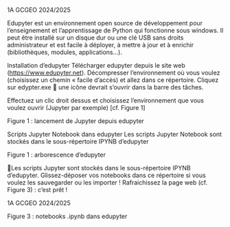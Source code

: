 1A GCGEO 2024/2025

Edupyter est un environnement open source de développement pour l’enseignement et l’apprentissage
de Python qui fonctionne sous windows.
Il peut être installé sur un disque dur ou une clé USB sans droits administrateur et est facile à déployer,
à mettre à jour et à enrichir (bibliothèques, modules, applications...).

Installation d’edupyter
Télécharger edupyter depuis le site web (https://www.edupyter.net). Décompresser l’environnement où
vous voulez (choisissez un chemin « facile d’accès) et allez dans ce répertoire. Cliquez sur edypter.exe
 une icône devrait s’ouvrir dans la barre des tâches.

Effectuez un clic droit dessus et choisissez l’environnement que vous voulez ouvrir (Jupyter par exemple)
[cf. Figure 1]

Figure 1 : lancement de Jupyter depuis edupyter

Scripts Jupyter Notebook dans edupyter
Les scripts Jupyter Notebook sont stockés dans le sous-répertoire IPYNB d’edupyter

Figure 1 : arborescence d’edupyter

Les scripts Jupyter sont stockés dans le sous-répertoire IPYNB d’edupyter.
Glissez-déposer  vos  notebooks  dans  ce  répertoire  si  vous  voulez  les  sauvegarder  ou  les  importer !
Rafraichissez la page web (cf. Figure 3) : c’est prêt !

1A GCGEO 2024/2025

Figure 3 : notebooks .ipynb dans edupyter


